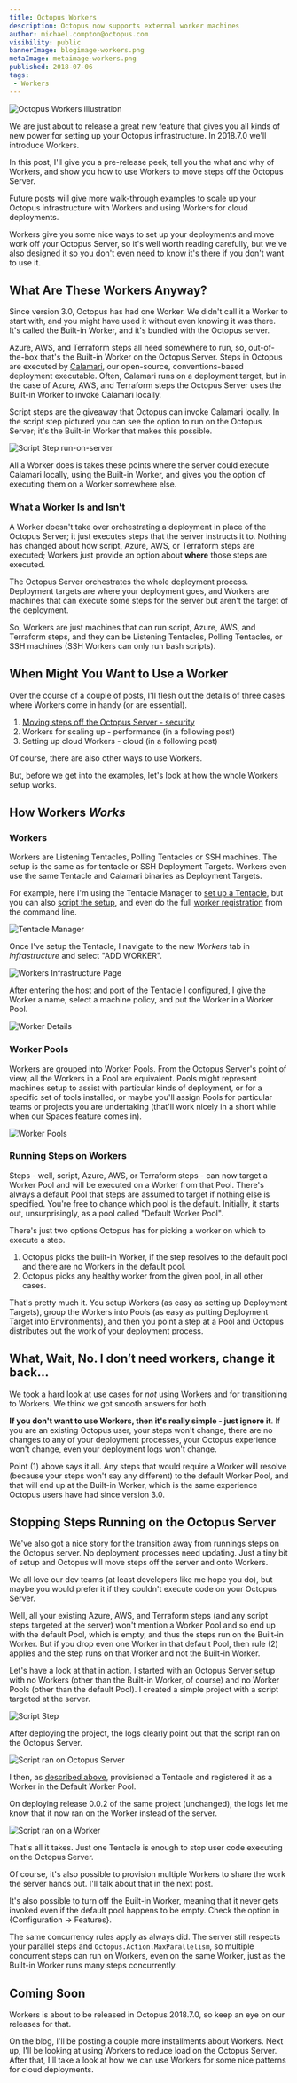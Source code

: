 ```yaml
---
title: Octopus Workers
description: Octopus now supports external worker machines
author: michael.compton@octopus.com
visibility: public
bannerImage: blogimage-workers.png
metaImage: metaimage-workers.png
published: 2018-07-06
tags:
 - Workers
---
```


![Octopus Workers illustration](blogimage-workers.png)

We are just about to release a great new feature that gives you all kinds of new power for setting up your Octopus infrastructure. In 2018.7.0 we'll introduce Workers.  

In this post, I'll give you a pre-release peek, tell you the what and why of Workers, and show you how to use Workers to move steps off the Octopus Server.  

Future posts will give more walk-through examples to scale up your Octopus infrastructure with Workers and using Workers for cloud deployments.

Workers give you some nice ways to set up your deployments and move work off your Octopus Server, so it's well worth reading carefully, but we've also designed it [so you don't even need to know it's there](#What,-Wait,-No.-I-don’t-need-workers,-change-it-back...) if you don't want to use it.

## What Are These Workers Anyway?

Since version 3.0, Octopus has had one Worker.  We didn't call it a Worker to start with, and you might have used it without even knowing it was there.  It's called the Built-in Worker, and it's bundled with the Octopus server.

Azure, AWS, and Terraform steps all need somewhere to run, so, out-of-the-box that's the Built-in Worker on the Octopus Server.  Steps in Octopus are executed by [Calamari](https://github.com/OctopusDeploy/Calamari), our open-source, conventions-based deployment executable.  Often, Calamari runs on a deployment target, but in the case of Azure, AWS, and Terraform steps the Octopus Server uses the Built-in Worker to invoke Calamari locally.

Script steps are the giveaway that Octopus can invoke Calamari locally.  In the script step pictured you can see the option to run on the Octopus Server; it's the Built-in Worker that makes this possible.

![Script Step run-on-server](workers-run-on-server.png "width=500")

All a Worker does is takes these points where the server could execute Calamari locally, using the Built-in Worker, and gives you the option of executing them on a Worker somewhere else.

### What a Worker Is and Isn't

A Worker doesn't take over orchestrating a deployment in place of the Octopus Server; it just executes steps that the server instructs it to.  Nothing has changed about how script, Azure, AWS, or Terraform steps are executed; Workers just provide an option about **where** those steps are executed.

The Octopus Server orchestrates the whole deployment process. Deployment targets are where your deployment goes, and Workers are machines that can execute some steps for the server but aren't the target of the deployment.

So, Workers are just machines that can run script, Azure, AWS, and Terraform steps, and they can be Listening Tentacles, Polling Tentacles, or SSH machines (SSH Workers can only run bash scripts).

## When Might You Want to Use a Worker

Over the course of a couple of posts, I'll flesh out the details of three cases where Workers come in handy (or are essential).

1. [Moving steps off the Octopus Server - security](#Stopping-steps-running-on-the-Octopus-Server)
1. Workers for scaling up - performance (in a following post)
1. Setting up cloud Workers - cloud (in a following post)

Of course, there are also other ways to use Workers.

But, before we get into the examples, let's look at how the whole Workers setup works.

## How Workers _Works_

### Workers

Workers are Listening Tentacles, Polling Tentacles or SSH machines.  The setup is the same as for tentacle or SSH Deployment Targets.  Workers even use the same Tentacle and Calamari binaries as Deployment Targets.

For example, here I'm using the Tentacle Manager to [set up a Tentacle](https://octopus.com/docs/infrastructure/windows-targets), but you can also [script the setup](https://octopus.com/docs/infrastructure/windows-targets/automating-tentacle-installation), and even do the full [worker registration](https://octopus.com/docs/api-and-integration/tentacle.exe-command-line/register-with) from the command line.

![Tentacle Manager](workers-tentacle-setup.png "width=500")

Once I've setup the Tentacle, I navigate to the new *Workers* tab in *Infrastructure* and select "ADD WORKER".

![Workers Infrastructure Page](workers-infrastructure.png "width=500")

After entering the host and port of the Tentacle I configured, I give the Worker a name, select a machine policy, and put the Worker in a Worker Pool.

![Worker Details](workers-set-worker-pool.png "width=500")

### Worker Pools

Workers are grouped into Worker Pools.  From the Octopus Server's point of view, all the Workers in a Pool are equivalent. Pools might represent machines setup to assist with particular kinds of deployment, or for a specific set of tools installed, or maybe you'll assign Pools for particular teams or projects you are undertaking (that'll work nicely in a short while when our Spaces feature comes in).

![Worker Pools](workers-pools.png "width=500")

### Running Steps on Workers

Steps - well, script, Azure, AWS, or Terraform steps - can now target a Worker Pool and will be executed on a Worker from that Pool.  There's always a default Pool that steps are assumed to target if nothing else is specified.  You're free to change which pool is the default.  Initially, it starts out, unsurprisingly, as a pool called "Default Worker Pool".

There's just two options Octopus has for picking a worker on which to execute a step.

1. Octopus picks the built-in Worker, if the step resolves to the default pool and there are no Workers in the default pool.
1. Octopus picks any healthy worker from the given pool, in all other cases.

That's pretty much it. You setup Workers (as easy as setting up Deployment Targets), group the Workers into Pools (as easy as putting Deployment Target into Environments), and then you point a step at a Pool and Octopus distributes out the work of your deployment process.

## What, Wait, No. I don’t need workers, change it back...

We took a hard look at use cases for *not* using Workers and for transitioning to Workers.  We think we got smooth answers for both.

**If you don't want to use Workers, then it's really simple - just ignore it**.  If you are an existing Octopus user, your steps won't change, there are no changes to any of your deployment processes, your Octopus experience won't change, even your deployment logs won't change.

Point (1) above says it all.  Any steps that would require a Worker will resolve (because your steps won't say any different) to the default Worker Pool, and that will end up at the Built-in Worker, which is the same experience Octopus users have had since version 3.0.

## Stopping Steps Running on the Octopus Server

We've also got a nice story for the transition away from runnings steps on the Octopus server.  No deployment processes need updating.  Just a tiny bit of setup and Octopus will move steps off the server and onto Workers.

We all love our dev teams (at least developers like me hope you do), but maybe you would prefer it if they couldn't execute code on your Octopus Server.  

Well, all your existing Azure, AWS, and Terraform steps (and any script steps targeted at the server) won't mention a Worker Pool and so end up with the default Pool, which is empty, and thus the steps run on the Built-in Worker.  But if you drop even one Worker in that default Pool, then rule (2) applies and the step runs on that Worker and not the Built-in Worker.

Let's have a look at that in action.  I started with an Octopus Server setup with no Workers (other than the Built-in Worker, of course) and no Worker Pools (other than the default Pool). I created a simple project with a script targeted at the server.

![Script Step](workers-script-step.png "width=500")

After deploying the project, the logs clearly point out that the script ran on the Octopus Server.

![Script ran on Octopus Server](workers-ran-on-server.png "width=500")

I then, as [described above](#Workers), provisioned a Tentacle and registered it as a Worker in the Default Worker Pool.

On deploying release 0.0.2 of the same project (unchanged), the logs let me know that it now ran on the Worker instead of the server.

![Script ran on a Worker](workers-ran-on-worker.png "width=500")

That's all it takes.  Just one Tentacle is enough to stop user code executing on the Octopus Server.  

Of course, it's also possible to provision multiple Workers to share the work the server hands out.  I'll talk about that in the next post.

It's also possible to turn off the Built-in Worker, meaning that it never gets invoked even if the default pool happens to be empty.  Check the option in {Configuration -> Features}.

The same concurrency rules apply as always did.  The server still respects your parallel steps and `Octopus.Action.MaxParallelism`, so multiple concurrent steps can run on Workers, even on the same Worker, just as the Built-in Worker runs many steps concurrently.

## Coming Soon

Workers is about to be released in Octopus 2018.7.0, so keep an eye on our releases for that.  

On the blog, I'll be posting a couple more installments about Workers.  Next up, I'll be looking at using Workers to reduce load on the Octopus Server.  After that, I'll take a look at how we can use Workers for some nice patterns for cloud deployments.

